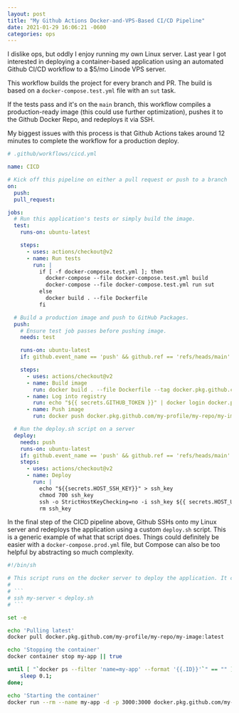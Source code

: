 ```yaml
---
layout: post
title: "My Github Actions Docker-and-VPS-Based CI/CD Pipeline"
date: 2021-01-29 16:06:21 -0600
categories: ops
---
```


I dislike ops, but oddly I enjoy running my own Linux server. Last year I got interested in deploying a container-based application using an automated Github CI/CD workflow to a $5/mo Linode VPS server.

This workflow builds the project for every branch and PR. The build is based on a `docker-compose.test.yml` file with an `sut` task.

If the tests pass and it's on the `main` branch, this workflow compiles a production-ready image (this could use further optimization), pushes it to the Github Docker Repo, and redeploys it via SSH.

My biggest issues with this process is that Github Actions takes around 12 minutes to complete the workflow for a production deploy.

```yml
# .github/workflows/cicd.yml

name: CICD

# Kick off this pipeline on either a pull request or push to a branch
on:
  push:
  pull_request:

jobs:
  # Run this application's tests or simply build the image.
  test:
    runs-on: ubuntu-latest

    steps:
      - uses: actions/checkout@v2
      - name: Run tests
        run: |
          if [ -f docker-compose.test.yml ]; then
            docker-compose --file docker-compose.test.yml build
            docker-compose --file docker-compose.test.yml run sut
          else
            docker build . --file Dockerfile
          fi

  # Build a production image and push to GitHub Packages.
  push:
    # Ensure test job passes before pushing image.
    needs: test

    runs-on: ubuntu-latest
    if: github.event_name == 'push' && github.ref == 'refs/heads/main'

    steps:
      - uses: actions/checkout@v2
      - name: Build image
        run: docker build . --file Dockerfile --tag docker.pkg.github.com/my-profile/my-repo/my-image:latest
      - name: Log into registry
        run: echo "${{ secrets.GITHUB_TOKEN }}" | docker login docker.pkg.github.com -u ${{ github.actor }} --password-stdin
      - name: Push image
        run: docker push docker.pkg.github.com/my-profile/my-repo/my-image:latest

  # Run the deploy.sh script on a server
  deploy:
    needs: push
    runs-on: ubuntu-latest
    if: github.event_name == 'push' && github.ref == 'refs/heads/main'
    steps:
      - uses: actions/checkout@v2
      - name: Deploy
        run: |
          echo "${{secrets.HOST_SSH_KEY}}" > ssh_key
          chmod 700 ssh_key
          ssh -o StrictHostKeyChecking=no -i ssh_key ${{ secrets.HOST_USERNAME }}@${{ secrets.HOST_HOSTNAME }} "sh -s" < deploy.sh
          rm ssh_key
```

In the final step of the CICD pipeline above, Github SSHs onto my Linux server and redeploys the application using a custom `deploy.sh` script. This is a generic example of what that script does. Things could definitely be easier with a `docker-compose.prod.yml` file, but Compose can also be too helpful by abstracting so much complexity.

```sh
#!/bin/sh

# This script runs on the docker server to deploy the application. It can be kicked off locally via:
#
# ```
# ssh my-server < deploy.sh
# ```

set -e

echo 'Pulling latest'
docker pull docker.pkg.github.com/my-profile/my-repo/my-image:latest

echo 'Stopping the container'
docker container stop my-app || true

until [ "`docker ps --filter 'name=my-app' --format '{{.ID}}'`" == "" ]; do
	sleep 0.1;
done;

echo 'Starting the container'
docker run --rm --name my-app -d -p 3000:3000 docker.pkg.github.com/my-profile/my-repo/my-image:latest startup.sh
```
